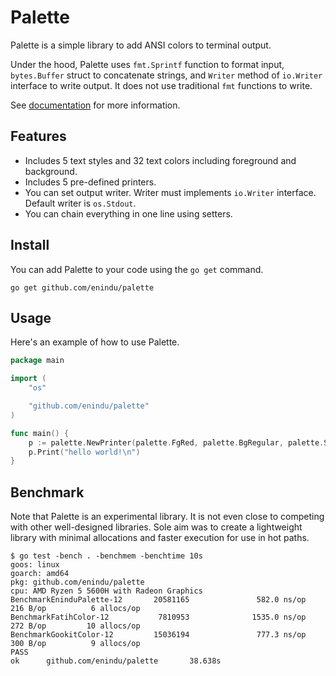 # Palette

Palette is a simple library to add ANSI colors to terminal output.

Under the hood, Palette uses `fmt.Sprintf` function to format input, `bytes.Buffer` struct to concatenate strings, and `Writer` method of `io.Writer` interface to write output. It does not use traditional `fmt` functions to write.

See [documentation](https://pkg.go.dev/github.com/enindu/palette) for more information.

## Features

- Includes 5 text styles and 32 text colors including foreground and background.
- Includes 5 pre-defined printers.
- You can set output writer. Writer must implements `io.Writer` interface. Default writer is `os.Stdout`.
- You can chain everything in one line using setters.

## Install

You can add Palette to your code using the `go get` command.

```shell
go get github.com/enindu/palette
```

## Usage

Here's an example of how to use Palette.

```go
package main

import (
	"os"

	"github.com/enindu/palette"
)

func main() {
	p := palette.NewPrinter(palette.FgRed, palette.BgRegular, palette.StBold, palette.StUnderline).SetWriter(os.Stderr)
	p.Print("hello world!\n")
}
```

## Benchmark

Note that Palette is an experimental library. It is not even close to competing with other well-designed libraries. Sole aim was to create a lightweight library with minimal allocations and faster execution for use in hot paths.

```
$ go test -bench . -benchmem -benchtime 10s
goos: linux
goarch: amd64
pkg: github.com/enindu/palette
cpu: AMD Ryzen 5 5600H with Radeon Graphics         
BenchmarkEninduPalette-12       20581165               582.0 ns/op           216 B/op          6 allocs/op
BenchmarkFatihColor-12           7810953              1535.0 ns/op           272 B/op         10 allocs/op
BenchmarkGookitColor-12         15036194               777.3 ns/op           300 B/op          9 allocs/op
PASS
ok      github.com/enindu/palette       38.638s
```
